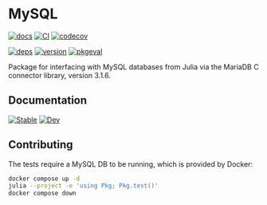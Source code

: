
# MySQL

[![docs](https://img.shields.io/badge/docs-latest-blue&logo=julia)](https://mysql.juliadatabases.org/dev/)
[![CI](https://github.com/JuliaDatabases/MySQL.jl/workflows/CI/badge.svg)](https://github.com/JuliaDatabases/MySQL.jl/actions?query=workflow%3ACI)
[![codecov](https://codecov.io/gh/JuliaDatabases/MySQL.jl/branch/master/graph/badge.svg)](https://codecov.io/gh/JuliaDatabases/MySQL.jl)

[![deps](https://juliahub.com/docs/MySQL/deps.svg)](https://juliahub.com/ui/Packages/MySQL/xeTdU?t=2)
[![version](https://juliahub.com/docs/MySQL/version.svg)](https://juliahub.com/ui/Packages/MySQL/xeTdU)
[![pkgeval](https://juliahub.com/docs/MySQL/pkgeval.svg)](https://juliahub.com/ui/Packages/MySQL/xeTdU)

Package for interfacing with MySQL databases from Julia via the MariaDB C connector library, version 3.1.6.

## Documentation

[![Stable](https://img.shields.io/badge/docs-stable-blue.svg)](https://mysql.juliadatabases.org/stable)
[![Dev](https://img.shields.io/badge/docs-dev-blue.svg)](https://mysql.juliadatabases.org/dev)

## Contributing

The tests require a MySQL DB to be running, which is provided by Docker:

```sh
docker compose up -d
julia --project -e 'using Pkg; Pkg.test()'
docker compose down
```

